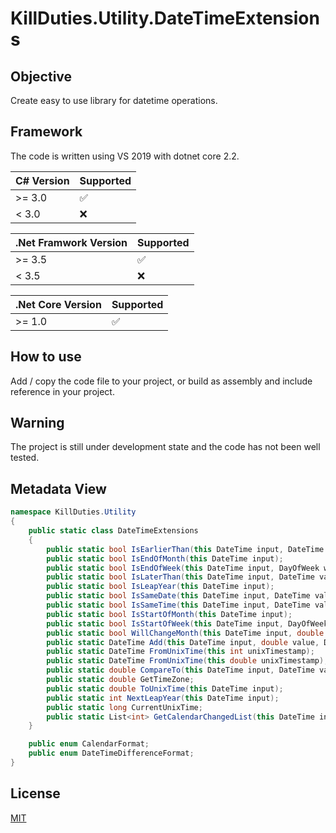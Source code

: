 # KillDuties.Utility.DateTimeExtensions

## Objective

Create easy to use library for datetime operations.

## Framework

The code is written using VS 2019 with dotnet core 2.2. 

|C# Version | Supported          |
| --------- | ------------------ |
| >= 3.0    | :white_check_mark: |
| < 3.0     | :x:                |
  
|.Net Framwork Version | Supported          |
| -------------------- | ------------------ |
| >= 3.5               | :white_check_mark: |
| < 3.5                | :x:                |

|.Net Core Version | Supported          |
| ---------------- | ------------------ |
| >= 1.0           | :white_check_mark: |

## How to use

Add / copy the code file to your project, or build as assembly and include reference in your project.

## Warning

The project is still under development state and the code has not been well tested.

## Metadata View

```C#
namespace KillDuties.Utility
{
	public static class DateTimeExtensions
	{
		public static bool IsEarlierThan(this DateTime input, DateTime value);
		public static bool IsEndOfMonth(this DateTime input);
		public static bool IsEndOfWeek(this DateTime input, DayOfWeek weekEnd = DayOfWeek.Saturday);
		public static bool IsLaterThan(this DateTime input, DateTime value);
		public static bool IsLeapYear(this DateTime input);
		public static bool IsSameDate(this DateTime input, DateTime value);
        public static bool IsSameTime(this DateTime input, DateTime value);
		public static bool IsStartOfMonth(this DateTime input);
		public static bool IsStartOfWeek(this DateTime input, DayOfWeek weekStart = DayOfWeek.Sunday);
		public static bool WillChangeMonth(this DateTime input, double value, DateTimeDifferenceFormat differenceFormat = DateTimeDifferenceFormat.Days);
		public static DateTime Add(this DateTime input, double value, DateTimeDifferenceFormat differenceFormat = DateTimeDifferenceFormat.Days);
		public static DateTime FromUnixTime(this int unixTimestamp);
		public static DateTime FromUnixTime(this double unixTimestamp);
		public static double CompareTo(this DateTime input, DateTime value, DateTimeDifferenceFormat differenceFormat = DateTimeDifferenceFormat.Days);
		public static double GetTimeZone;
		public static double ToUnixTime(this DateTime input);
		public static int NextLeapYear(this DateTime input);
		public static long CurrentUnixTime;
		public static List<int> GetCalendarChangedList(this DateTime input, CalendarFormat format);
	}

	public enum CalendarFormat;
	public enum DateTimeDifferenceFormat;
}
```

## License
[MIT](https://github.com/KillDuties/KillDuties.Utility.StringExtensions/blob/master/LICENSE)
